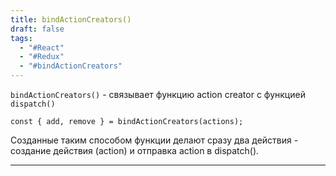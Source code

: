 ```yaml
---
title: bindActionCreators()
draft: false
tags:
  - "#React"
  - "#Redux"
  - "#bindActionCreators"
---
```

`bindActionCreators()` - связывает функцию action creator с функцией `dispatch()`

`const { add, remove } = bindActionCreators(actions);`

Созданные таким способом функции делают сразу два действия - создание действия (action) и отправка action в dispatch().

_____
